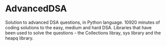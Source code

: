 # AdvancedDSA
Solution to advanced DSA questions, in Python language. 10920 minutes of coding solutions to the easy, medium and hard DSA. Libraries that have been used to solve the questions - the Collections libray, sys library and the heapq library.
